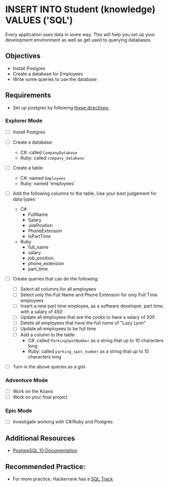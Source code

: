 # INSERT INTO Student (knowledge) VALUES ('SQL')

Every application uses data in some way. This will help you set up your development environment as well as get used to querying databases.

## Objectives

- Install Postgres
- Create a database for Employees
- Write some queries to use the database

## Requirements

- Set up postgres by following [these directions.](https://suncoast.io/handbook/tools/postgresql/)

### Explorer Mode

- [ ] Install Postgres
- [ ] Create a database:
  - C#: called `CompanyDatabase`
  - Ruby: called `company_database`
- [ ] Create a table:
  - C#: named `Employees`
  - Ruby: named 'employees'
- [ ] Add the following columns to the table, Use your best judgement for data types
  - C#
    - FullName
    - Salary
    - JobPosition
    - PhoneExtension
    - IsPartTime
  - Ruby
    - full_name
    - salary
    - job_position
    - phone_extension
    - part_time
- [ ] Create queries that can do the following:

  - [ ] Select all columns for all employees
  - [ ] Select only the Full Name and Phone Extension for only Full Time employees
  - [ ] Insert a new part time employee, as a software developer, part time, with a salary of 450
  - [ ] Update all employees that are the cooks to have a salary of 500
  - [ ] Delete all employees that have the full name of "Lazy Lynn"
  - [ ] Update all employees to be full time
  - [ ] Add a column to the table
    - C#: called `ParkingSpotNumber` as a string that up to 10 characters long
    - Ruby: called `parking_spot_number` as a string that up to 10 characters long

- [ ] Turn in the above queries as a gist

### Adventure Mode

- [ ] Work on the Koans
- [ ] Work on your final project

### Epic Mode

- [ ] Investigate working with C#/Ruby and Postgres

## Additional Resources

- [PostgreSQL 10 Documentation](https://www.postgresql.org/docs/10/static/index.html)

## Recommended Practice:

- For more practice, Hackerrank has a [SQL Track](https://www.hackerrank.com/domains/sql)
